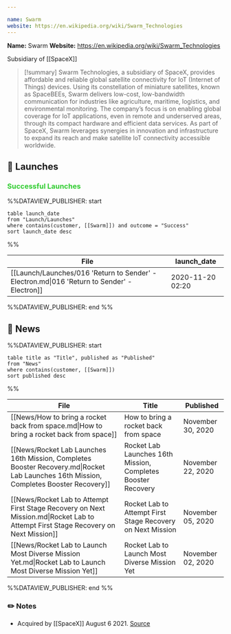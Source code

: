 ```yaml
---

name: Swarm
website: https://en.wikipedia.org/wiki/Swarm_Technologies
---
```


**Name:** Swarm
**Website:** https://en.wikipedia.org/wiki/Swarm_Technologies

Subsidiary of [[SpaceX]]

>[!summary]
Swarm Technologies, a subsidiary of SpaceX, provides affordable and reliable global satellite connectivity for IoT (Internet of Things) devices. Using its constellation of miniature satellites, known as SpaceBEEs, Swarm delivers low-cost, low-bandwidth communication for industries like agriculture, maritime, logistics, and environmental monitoring. The company’s focus is on enabling global coverage for IoT applications, even in remote and underserved areas, through its compact hardware and efficient data services. As part of SpaceX, Swarm leverages synergies in innovation and infrastructure to expand its reach and make satellite IoT connectivity accessible worldwide.


## 🚀 Launches

### <span style="color:limegreen">Successful Launches</span>

%%DATAVIEW_PUBLISHER: start
```
table launch_date
from "Launch/Launches"
where contains(customer, [[Swarm]]) and outcome = "Success"
sort launch_date desc
```
%%

| File                                                                                        | launch_date      |
| ------------------------------------------------------------------------------------------- | ---------------- |
| [[Launch/Launches/016 'Return to Sender' - Electron.md\|016 'Return to Sender' - Electron]] | 2020-11-20 02:20 |

%%DATAVIEW_PUBLISHER: end %%

## 📰 News
%%DATAVIEW_PUBLISHER: start
```
table title as "Title", published as "Published"
from "News"
where contains(customer, [[Swarm]])
sort published desc
```
%%

| File                                                                                                                                   | Title                                                        | Published         |
| -------------------------------------------------------------------------------------------------------------------------------------- | ------------------------------------------------------------ | ----------------- |
| [[News/How to bring a rocket back from space.md\|How to bring a rocket back from space]]                                               | How to bring a rocket back from space                        | November 30, 2020 |
| [[News/Rocket Lab Launches 16th Mission, Completes Booster Recovery.md\|Rocket Lab Launches 16th Mission, Completes Booster Recovery]] | Rocket Lab Launches 16th Mission, Completes Booster Recovery | November 22, 2020 |
| [[News/Rocket Lab to Attempt First Stage Recovery on Next Mission.md\|Rocket Lab to Attempt First Stage Recovery on Next Mission]]     | Rocket Lab to Attempt First Stage Recovery on Next Mission   | November 05, 2020 |
| [[News/Rocket Lab to Launch Most Diverse Mission Yet.md\|Rocket Lab to Launch Most Diverse Mission Yet]]                               | Rocket Lab to Launch Most Diverse Mission Yet                | November 02, 2020 |

%%DATAVIEW_PUBLISHER: end %%

### ✏️ Notes

- Acquired by [[SpaceX]] August 6 2021. [Source](https://www.satellitetoday.com/finance/2021/08/09/spacex-buys-out-satellite-iot-startup-swarm-technologies/)